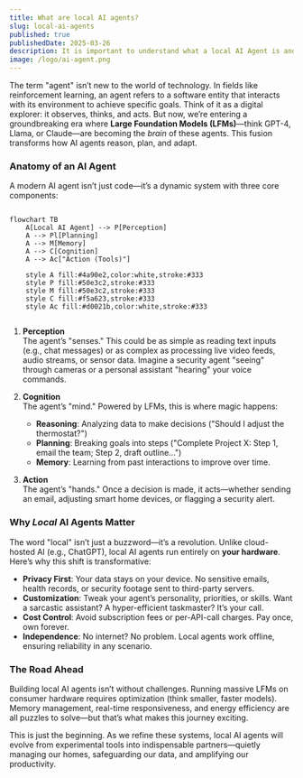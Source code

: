 ```yaml
---
title: What are local AI agents?
slug: local-ai-agents
published: true
publishedDate: 2025-03-26
description: It is important to understand what a local AI Agent is and what it is not.
image: /logo/ai-agent.png
---
```


The term "agent" isn’t new to the world of technology. In fields like reinforcement learning, an agent refers to a software entity that interacts with its environment to achieve specific goals. Think of it as a digital explorer: it observes, thinks, and acts. But now, we’re entering a groundbreaking era where **Large Foundation Models (LFMs)**—think GPT-4, Llama, or Claude—are becoming the *brain* of these agents. This fusion transforms how AI agents reason, plan, and adapt.  

### Anatomy of an AI Agent  
A modern AI agent isn’t just code—it’s a dynamic system with three core components:  

```mermaid

flowchart TB
    A[Local AI Agent] --> P[Perception]
    A --> Pl[Planning]
    A --> M[Memory]
    A --> C[Cognition]
    A --> Ac["Action (Tools)"]
    
    style A fill:#4a90e2,color:white,stroke:#333
    style P fill:#50e3c2,stroke:#333
    style M fill:#50e3c2,stroke:#333
    style C fill:#f5a623,stroke:#333
    style Ac fill:#d0021b,color:white,stroke:#333


```

1. **Perception**  
   The agent’s "senses." This could be as simple as reading text inputs (e.g., chat messages) or as complex as processing live video feeds, audio streams, or sensor data. Imagine a security agent "seeing" through cameras or a personal assistant "hearing" your voice commands.  

2. **Cognition**  
   The agent’s "mind." Powered by LFMs, this is where magic happens:  
   - **Reasoning**: Analyzing data to make decisions ("Should I adjust the thermostat?")  
   - **Planning**: Breaking goals into steps ("Complete Project X: Step 1, email the team; Step 2, draft outline...")  
   - **Memory**: Learning from past interactions to improve over time.  

3. **Action**  
   The agent’s "hands." Once a decision is made, it acts—whether sending an email, adjusting smart home devices, or flagging a security alert.  

### Why *Local* AI Agents Matter  
The word "local" isn’t just a buzzword—it’s a revolution. Unlike cloud-hosted AI (e.g., ChatGPT), local AI agents run entirely on **your hardware**. Here’s why this shift is transformative:  

- **Privacy First**: Your data stays on your device. No sensitive emails, health records, or security footage sent to third-party servers.  
- **Customization**: Tweak your agent’s personality, priorities, or skills. Want a sarcastic assistant? A hyper-efficient taskmaster? It’s your call.  
- **Cost Control**: Avoid subscription fees or per-API-call charges. Pay once, own forever.  
- **Independence**: No internet? No problem. Local agents work offline, ensuring reliability in any scenario.  

### The Road Ahead  
Building local AI agents isn’t without challenges. Running massive LFMs on consumer hardware requires optimization (think smaller, faster models). Memory management, real-time responsiveness, and energy efficiency are all puzzles to solve—but that’s what makes this journey exciting.  

This is just the beginning. As we refine these systems, local AI agents will evolve from experimental tools into indispensable partners—quietly managing our homes, safeguarding our data, and amplifying our productivity.  

